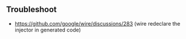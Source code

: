 
## Troubleshoot
- https://github.com/google/wire/discussions/283 (wire redeclare the injector in generated code)